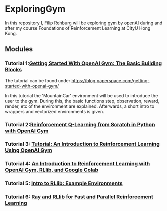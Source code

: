 # ExploringGym
In this repository I, Filip Rehburg will be exploring [gym by openAI](https://github.com/openai/gym) during and after my course Foundations of Reinforcement Learning at CityU Hong Kong.

## Modules

### Tutorial 1:[Getting Started With OpenAI Gym: The Basic Building Blocks](https://blog.paperspace.com/getting-started-with-openai-gym/)
The tutorial can be found under https://blog.paperspace.com/getting-started-with-openai-gym/

In this tutorial the 'MountainCar' environment will be used to introduce the user to the gym. During this, the basic
functions step, observation, reward, render, etc of the environment are explained. Afterwards, a short intro to wrappers
and vectorized environments is given.

### Tutorial 2:[Reinforcement Q-Learning from Scratch in Python with OpenAI Gym](https://www.learndatasci.com/tutorials/reinforcement-q-learning-scratch-python-openai-gym/)

### Tutorial 3: [Tutorial: An Introduction to Reinforcement Learning Using OpenAI Gym](https://www.gocoder.one/blog/rl-tutorial-with-openai-gym)

### Tutorial 4: [An Introduction to Reinforcement Learning with OpenAI Gym, RLlib, and Google Colab](https://www.anyscale.com/blog/an-introduction-to-reinforcement-learning-with-openai-gym-rllib-and-google)

### Tutorial 5: [Intro to RLlib: Example Environments](https://medium.com/distributed-computing-with-ray/intro-to-rllib-example-environments-3a113f532c70)

### Tutorial 6: [Ray and RLlib for Fast and Parallel Reinforcement Learning](https://towardsdatascience.com/ray-and-rllib-for-fast-and-parallel-reinforcement-learning-6d31ee21c96c)
